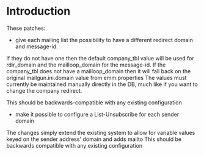 Introduction
============

These patches:

 * give each mailing list the possibility to have a different redirect domain and message-id.

If they do not have one then the default company_tbl value will be used for rdir_domain and the mailloop_domain for the message-id.
If the company_tbl does not have a mailloop_domain then it will fall back on the original mailgun.ini.domain value from emm.properties
The values must currently be maintained manually directly in the DB, much like if you want to change the company redirect.

This should be backwards-compatible with any existing configuration

 * make it possible to configure a List-Unsubscribe for each sender domain

The changes simply extend the existing system to allow for variable values keyed on the sender address' domain and adds mailto
This should be backwards compatible with any existing configuration